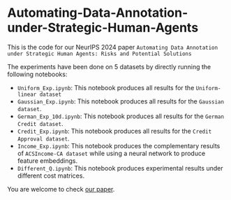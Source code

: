 # Automating-Data-Annotation-under-Strategic-Human-Agents

This is the code for our NeurIPS 2024 paper ```Automating Data Annotation under Strategic Human Agents: Risks and Potential Solutions```

The experiments have been done on 5 datasets by directly running the following notebooks:

- ```Uniform_Exp.ipynb```: This notebook produces all results for the ```Uniform-linear dataset```
- ```Gaussian_Exp.ipynb```: This notebook produces all results for the ```Gaussian dataset```.
- ```German_Exp_10d.ipynb```: This notebook produces all results for the ```German Credit dataset```.
- ```Credit_Exp.ipynb```: This notebook produces all results for the ```Credit Approval dataset```.
- ```Income_Exp.ipynb```: This notebook produces the complementary results of ```ACSIncome-CA dataset``` while using a neural network to produce feature embeddings.
- ```Different_Q.ipynb```: This notebook produces experimental results under different cost matrices.
  
You are welcome to check [our paper](https://arxiv.org/pdf/2405.08027).
